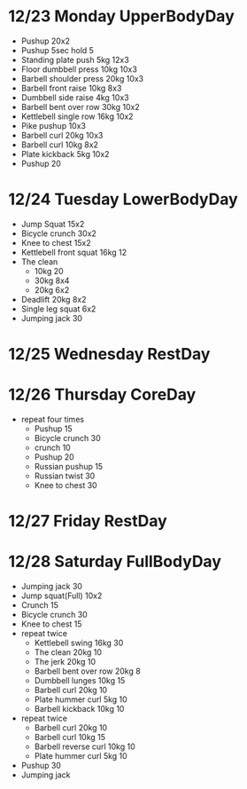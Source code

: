 # 12/23 Monday UpperBodyDay
* Pushup 20x2
* Pushup 5sec hold 5
* Standing plate push 5kg 12x3
* Floor dumbbell press 10kg 10x3
* Barbell shoulder press 20kg 10x3
* Barbell front raise 10kg 8x3
* Dumbbell side raise 4kg 10x3
* Barbell bent over row 30kg 10x2
* Kettlebell single row 16kg 10x2
* Pike pushup 10x3
* Barbell curl 20kg 10x3
* Barbell curl 10kg 8x2
* Plate kickback 5kg 10x2
* Pushup 20

# 12/24 Tuesday LowerBodyDay
* Jump Squat 15x2
* Bicycle crunch 30x2
* Knee to chest 15x2
* Kettlebell front squat 16kg 12
* The clean
  * 10kg 20
  * 30kg 8x4
  * 20kg 6x2
* Deadlift 20kg 8x2
* Single leg squat 6x2
* Jumping jack 30

# 12/25 Wednesday RestDay

# 12/26 Thursday CoreDay
* repeat four times
  * Pushup 15
  * Bicycle crunch 30
  * crunch 10
  * Pushup 20
  * Russian pushup 15
  * Russian twist 30
  * Knee to chest 30

# 12/27 Friday RestDay

# 12/28 Saturday FullBodyDay
* Jumping jack 30
* Jump squat(Full) 10x2
* Crunch 15
* Bicycle crunch 30
* Knee to chest 15
* repeat twice
  * Kettlebell swing 16kg 30
  * The clean 20kg 10
  * The jerk 20kg 10
  * Barbell bent over row 20kg 8
  * Dumbbell lunges 10kg 15
  * Barbell curl 20kg 10
  * Plate hummer curl 5kg 10
  * Barbell kickback 10kg 10
* repeat twice
  * Barbell curl 20kg 10
  * Barbell curl 10kg 15
  * Barbell reverse curl 10kg 10
  * Plate hummer curl 5kg 10
* Pushup 30
* Jumping jack
